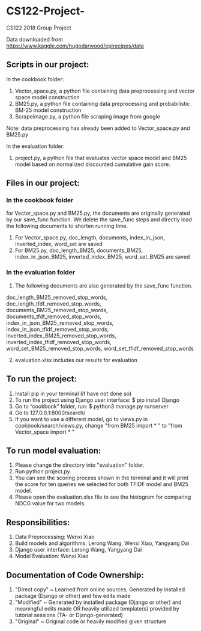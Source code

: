 # CS122-Project-
CS122 2018 Group Project

Data downloaded from https://www.kaggle.com/hugodarwood/epirecipes/data

## Scripts in our project:

In the cookbook folder:

1.	Vector_space.py, a python file containing data preprocessing and vector space model construction
2.	BM25.py, a python file containing data preprocessing and probabilistic BM-25 model construction
3.	Scrapeimage.py, a python file scraping image from google

Note: data preprocessing has already been added to Vector_space.py and BM25.py

In the evaluation folder:

1. project.py, a python file that evaluates vector space model and BM25 model based on normalized discounted cumulative gain score.

## Files in our project:

### In the cookbook folder

for Vector_space.py and BM25.py, the documents are originally generated by our save_func function. We delete the save_func steps and directly load the following documents to shorten running time.

1.	For Vector_space.py, doc_length, documents, index_in_json, inverted_index, word_set are saved
2.	For BM25.py, doc_length_BM25, documents_BM25, index_in_json_BM25, inverted_index_BM25, word_set_BM25 are saved

### In the evaluation folder

1. The following documents are also generated by the save_func function.

doc_length_BM25_removed_stop_words, doc_length_tfdf_removed_stop_words, documents_BM25_removed_stop_words, 
documents_tfdf_removed_stop_words, index_in_json_BM25_removed_stop_words, index_in_json_tfidf_removed_stop_words,
inverted_index_BM25_removed_stop_words, inverted_index_tfidf_removed_stop_words, word_set_BM25_removed_stop_words,
word_set_tfidf_removed_stop_words

2. evaluation.xlsx includes our results for evaluation



## To run the project:

1.  Install pip in your terminal (if have not done so)
2.  To run the project using Django user interface: $ pip install Django
3.  Go to “cookbook” folder, run: $ python3 manage.py runserver
4.  Go to 127.0.0.1:8000/search/
5.  If you want to use a different model, go to views.py in cookbook/search/views.py, change "from BM25 import * " to "from Vector_space import * "


## To run model evaluation:
1.  Please change the directory into "evaluation" folder.
2.  Run python project.py.
3.  You can see the scoring process shown in the terminal and it will print the score for ten queries we selected for both TFIDF model and BM25 model.
4. Please open the evaluation.xlsx file to see the histogram for comparing NDCG value for two models.

## Responsibilities:

1.	Data Preprocessing: Wenxi Xiao 
2.	Build models and algorithms: Lerong Wang, Wenxi Xiao, Yangyang Dai
3.	Django user interface: Lerong Wang, Yangyang Dai
4.  Model Evaluation: Wenxi Xiao

## Documentation of Code Ownership:

1. "Direct copy"  ~ Learned from online sources, Generated by installed package (Django or other) and few edits made               
2. "Modified"     ~ Generated by installed package (Django or other) and meaningful edits made  OR  heavily utilized template(s) provided by tutorial sessions (TA- or Django-generated)                                     
3. "Original"     ~ Original code or heavily modified given structure       
